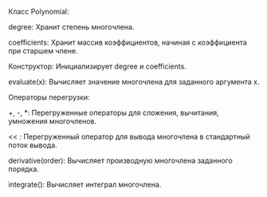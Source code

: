 Класс Polynomial:

degree: Хранит степень многочлена.

coefficients: Хранит массив коэффициентов, начиная с коэффициента при старшем члене.

Конструктор: Инициализирует degree и coefficients.

evaluate(x): Вычисляет значение многочлена для заданного аргумента x.

Операторы перегрузки:

+, -, *:  Перегруженные операторы для сложения, вычитания, умножения многочленов.

<< :  Перегруженный оператор для вывода многочлена в стандартный поток вывода.

derivative(order): Вычисляет производную многочлена заданного порядка.

integrate(): Вычисляет интеграл многочлена.
